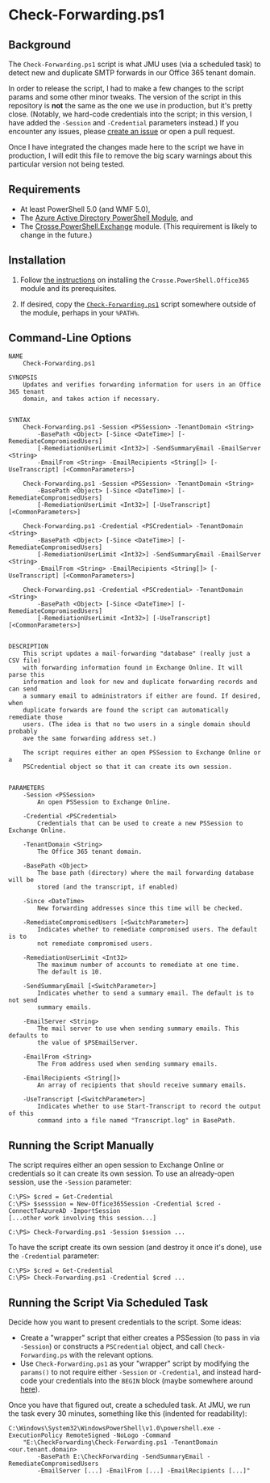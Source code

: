 # Check-Forwarding.ps1

## Background

The `Check-Forwarding.ps1` script is what JMU uses (via a scheduled task) to detect new and duplicate SMTP forwards in our Office 365 tenant domain.

In order to release the script, I had to make a few changes to the script params and some other minor tweaks.
The version of the script in this repository is **not** the same as the one we use in production, but it's pretty close.
(Notably, we hard-code credentials into the script; in this version, I have added the `-Session` and `-Credential` parameters instead.)
If you encounter any issues, please [create an issue][new-issue] or open a pull request.

Once I have integrated the changes made here to the script we have in production, I will edit this file to remove the big scary warnings about this particular version not being tested.


## Requirements

* At least PowerShell 5.0 (and WMF 5.0),
* The [Azure Active Directory PowerShell Module][msol], and
* The [Crosse.PowerShell.Exchange][c.p.exchange] module. (This requirement is likely to change in the future.)


## Installation

1. Follow [the instructions][module-readme] on installing the `Crosse.PowerShell.Office365` module and its prerequisites.

1. If desired, copy the [`Check-Forwarding.ps1`][check-forwarding] script somewhere outside of the module, perhaps in your `%PATH%`.


## Command-Line Options

```
NAME
    Check-Forwarding.ps1

SYNOPSIS
    Updates and verifies forwarding information for users in an Office 365 tenant
    domain, and takes action if necessary.


SYNTAX
    Check-Forwarding.ps1 -Session <PSSession> -TenantDomain <String>
        -BasePath <Object> [-Since <DateTime>] [-RemediateCompromisedUsers]
        [-RemediationUserLimit <Int32>] -SendSummaryEmail -EmailServer <String>
        -EmailFrom <String> -EmailRecipients <String[]> [-UseTranscript] [<CommonParameters>]

    Check-Forwarding.ps1 -Session <PSSession> -TenantDomain <String>
        -BasePath <Object> [-Since <DateTime>] [-RemediateCompromisedUsers]
        [-RemediationUserLimit <Int32>] [-UseTranscript] [<CommonParameters>]

    Check-Forwarding.ps1 -Credential <PSCredential> -TenantDomain <String>
        -BasePath <Object> [-Since <DateTime>] [-RemediateCompromisedUsers]
        [-RemediationUserLimit <Int32>] -SendSummaryEmail -EmailServer <String>
        -EmailFrom <String> -EmailRecipients <String[]> [-UseTranscript] [<CommonParameters>]

    Check-Forwarding.ps1 -Credential <PSCredential> -TenantDomain  <String>
        -BasePath <Object> [-Since <DateTime>] [-RemediateCompromisedUsers]
        [-RemediationUserLimit <Int32>] [-UseTranscript] [<CommonParameters>]


DESCRIPTION
    This script updates a mail-forwarding "database" (really just a CSV file)
    with forwarding information found in Exchange Online. It will parse this
    information and look for new and duplicate forwarding records and can send
    a summary email to administrators if either are found. If desired, when
    duplicate forwards are found the script can automatically remediate those
    users. (The idea is that no two users in a single domain should probably
    ave the same forwarding address set.)

    The script requires either an open PSSession to Exchange Online or a
    PSCredential object so that it can create its own session.


PARAMETERS
    -Session <PSSession>
        An open PSSession to Exchange Online.

    -Credential <PSCredential>
        Credentials that can be used to create a new PSSession to Exchange Online.

    -TenantDomain <String>
        The Office 365 tenant domain.

    -BasePath <Object>
        The base path (directory) where the mail forwarding database will be
        stored (and the transcript, if enabled)

    -Since <DateTime>
        New forwarding addresses since this time will be checked.

    -RemediateCompromisedUsers [<SwitchParameter>]
        Indicates whether to remediate compromised users. The default is to
        not remediate compromised users.

    -RemediationUserLimit <Int32>
        The maximum number of accounts to remediate at one time.
        The default is 10.

    -SendSummaryEmail [<SwitchParameter>]
        Indicates whether to send a summary email. The default is to not send
        summary emails.

    -EmailServer <String>
        The mail server to use when sending summary emails. This defaults to
        the value of $PSEmailServer.

    -EmailFrom <String>
        The From address used when sending summary emails.

    -EmailRecipients <String[]>
        An array of recipients that should receive summary emails.

    -UseTranscript [<SwitchParameter>]
        Indicates whether to use Start-Transcript to record the output of this
        command into a file named "Transcript.log" in BasePath.

```


## Running the Script Manually

The script requires either an open session to Exchange Online or credentials so it can create its own session.
To use an already-open session, use the `-Session` parameter:

```
C:\PS> $cred = Get-Credential
C:\PS> $sesssion = New-Office365Session -Credential $cred -ConnectToAzureAD -ImportSession
[...other work involving this session...]

C:\PS> Check-Forwarding.ps1 -Session $session ...
```

To have the script create its own session (and destroy it once it's done), use the `-Credential` parameter:

```
C:\PS> $cred = Get-Credential
C:\PS> Check-Forwarding.ps1 -Credential $cred ...
```


## Running the Script Via Scheduled Task

Decide how you want to present credentials to the script. Some ideas:

* Create a "wrapper" script that either creates a PSSession (to pass in via `-Session`) or constructs a `PSCredential` object, and call `Check-Forwarding.ps` with the relevant options.
* Use `Check-Forwarding.ps1` as your "wrapper" script by modifying the `params()` to not require either `-Session` or `-Credential`, and instead hard-code your credentials into the `BEGIN` block (maybe somewhere around [here][hardcode-here]).

Once you have that figured out, create a scheduled task. At JMU, we run the task every 30 minutes, something like this (indented for readability):

```
C:\Windows\System32\WindowsPowerShell\v1.0\powershell.exe -ExecutionPolicy RemoteSigned -NoLogo -Command
    "E:\CheckForwarding\Check-Forwarding.ps1 -TenantDomain <our.tenant.domain>
        -BasePath E:\CheckForwarding -SendSummaryEmail -RemediateCompromisedUsers
        -EmailServer [...] -EmailFrom [...] -EmailRecipients [...]"
```


[c.p.exchange]: https://github.com/Crosse/Crosse.PowerShell.Exchange
[check-forwarding]: Check-Forwarding.ps1
[Crosse.PowerShell.Exchange]: https://github.com/Crosse/Crosse.PowerShell.Exchange
[Crosse.PowerShell.Office365]: https://github.com/Crosse/Crosse.PowerShell.Office365
[hardcode-here]: Check-Forwarding.ps1#L122
[module-readme]: ../README.md
[msol]: https://msdn.microsoft.com/en-us/library/azure/jj151815(v=azure.98).aspx
[new-issue]: https://github.com/Crosse/Crosse.PowerShell.Office365/issues/new
[new-pr]: https://github.com/Crosse/Crosse.PowerShell.Office365/issues/new